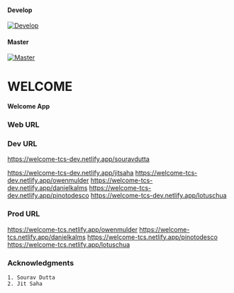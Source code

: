 #### Develop
[![Develop](https://api.netlify.com/api/v1/badges/698c37cd-bb34-44e1-9f40-db46727c6347/deploy-status)](https://app.netlify.com/sites/welcome-tcs-dev/deploys)

#### Master
[![Master](https://api.netlify.com/api/v1/badges/621f0e53-273f-4f59-b956-63d87326edbc/deploy-status)](https://app.netlify.com/sites/welcome-tcs/deploys)

# WELCOME
#### Welcome App

### Web URL
### Dev URL
https://welcome-tcs-dev.netlify.app/souravdutta

https://welcome-tcs-dev.netlify.app/jitsaha
https://welcome-tcs-dev.netlify.app/owenmulder
https://welcome-tcs-dev.netlify.app/danielkalms
https://welcome-tcs-dev.netlify.app/pinotodesco
https://welcome-tcs-dev.netlify.app/lotuschua

### Prod URL
https://welcome-tcs.netlify.app/owenmulder
https://welcome-tcs.netlify.app/danielkalms
https://welcome-tcs.netlify.app/pinotodesco
https://welcome-tcs.netlify.app/lotuschua

### Acknowledgments
```
1. Sourav Dutta
2. Jit Saha
```
